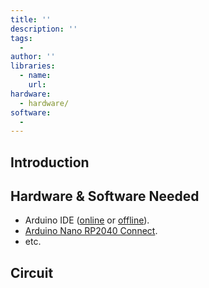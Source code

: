 ```yaml
---
title: ''
description: ''
tags: 
  - 
author: ''
libraries:
  - name: 
    url: 
hardware:
  - hardware/
software:
  - 
---
```


## Introduction

<!-- Write a short introduction to the article. This should be maximum three sentences long and summarize what the article is about. -->

## Hardware & Software Needed

<!-- List the hardware and software needed. This could be the IDEs, libraries but also the hardware such as the board for example. Make sure to link to whatever you are listing. -->

- Arduino IDE ([online](https://create.arduino.cc/) or [offline](https://www.arduino.cc/en/main/software)).
- [Arduino Nano RP2040 Connect](https://store.arduino.cc/nano-rp2040-connect).
- etc.

## Circuit

<!-- Add the image of the circuit here. This section should not need any text following the image, only a well thought alternative image text. -->